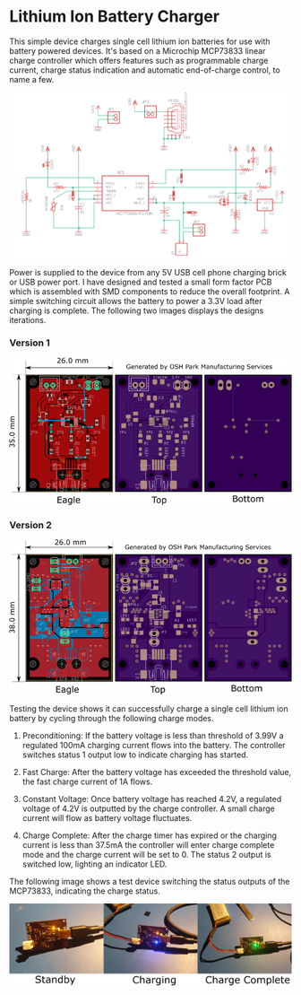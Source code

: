 # Lithium Ion Battery Charger

This simple device charges single cell lithium ion batteries for use with battery powered devices. It's based on a Microchip MCP73833 linear charge controller which offers features such as programmable charge current, charge status indication and automatic end-of-charge control, to name a few. 

![alt text](https://github.com/hpfletch/Images/blob/master/Schematic.PNG)

Power is supplied to the device from any 5V USB cell phone charging brick or USB power port. I have designed and tested a small form factor PCB which is assembled with SMD components to reduce the overall footprint. A simple switching circuit allows the battery to power a 3.3V load after charging is complete. The following two images displays the designs iterations.

### Version 1

![alt text](https://github.com/hpfletch/Images/blob/master/V2%20Drawing.png)


### Version 2

![alt text](https://github.com/hpfletch/Images/blob/master/V3%20Drawing.png)

Testing the device shows it can successfully charge a single cell lithium ion battery by cycling through the following charge modes.
  1. Preconditioning: If the battery voltage is less than threshold of 3.99V a regulated 100mA charging current flows into the battery.                         The controller switches status 1 output low to indicate charging has started. 
  
  2. Fast Charge: After the battery voltage has exceeded the threshold value, the fast charge current of 1A flows.
  
  3. Constant Voltage: Once battery voltage has reached 4.2V, a regulated voltage of 4.2V is outputted by the charge controller. A small                          charge current will flow as battery voltage fluctuates.
  
  4. Charge Complete: After the charge timer has expired or the charging current is less than 37.5mA the controller will enter charge                           complete mode and the charge current will be set to 0. The status 2 output is switched low, lighting an indicator                         LED.
 
 The following image shows a test device switching the status outputs of the MCP73833, indicating the charge status.
 
![alt text](https://github.com/hpfletch/Images/blob/master/modes.png)
